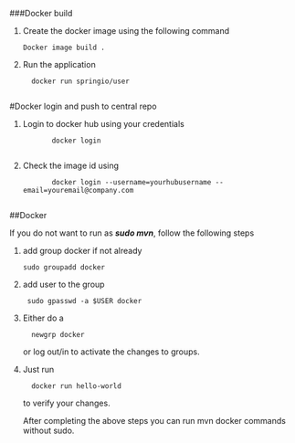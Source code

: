 


###Docker build

1. Create the docker image using the following command
   ```
   Docker image build .
   ```

2. Run the application 
     ```
       docker run springio/user 
       
     ```

#Docker login and push to central repo

1. Login to docker hub using your credentials
    ```
           docker login 
          
    ```
2. Check the image id using
    ```
           docker login --username=yourhubusername --email=youremail@company.com
          
    ```
 

##Docker

  

If you do not want to run as ***sudo mvn***, follow the following steps
1. add group docker if not already
   ```
   sudo groupadd docker
   ```
2. add user to the group
   ``` 
    sudo gpasswd -a $USER docker
   ```

3. Either do a 
    ```
      newgrp docker 
    ```
     
     or log out/in to activate the changes to groups.
4. Just run

   ```
     docker run hello-world
   ```
   to verify your changes.

   After completing the above steps you can run mvn docker commands without sudo.